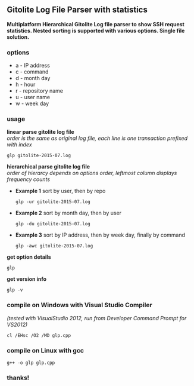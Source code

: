 ## Gitolite Log File Parser with statistics
**Multiplatform Hierarchical Gitolite Log file parser to show SSH request statistics. Nested sorting is supported with various options. Single file solution.**
### options
* a - IP address
* c - command
* d - month day
* h - hour
* r - repository name
* u - user name
* w - week day

### usage

**linear parse gitolite log file**  
  *order is the same as original log file, each line is one transaction prefixed with index*
  ```
  glp gitolite-2015-07.log
  ```
**hierarchical parse gitolite log file**  
  *order of hierarcy depends on options order, leftmost column displays frequency counts*

* **Example 1** sort by user, then by repo  
  ```
  glp -ur gitolite-2015-07.log
  ```
* **Example 2** sort by month day, then by user  
  ```
  glp -du gitolite-2015-07.log
  ```
* **Example 3** sort by IP address, then by week day, finally by command  
  ```
  glp -awc gitolite-2015-07.log
  ```

**get option details**
  ```
  glp
  ```
**get version info**
  ```
  glp -v
  ```

### compile on Windows with Visual Studio Compiler
*(tested with VisualStudio 2012, run from Developer Command Prompt for VS2012)*
  ```
  cl /EHsc /O2 /MD glp.cpp
  ```
### compile on Linux with gcc
  ```
  g++ -o glp glp.cpp
  ```
### thanks!
